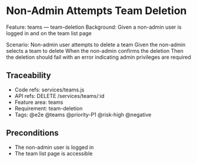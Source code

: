 # Non-Admin Attempts Team Deletion
Feature: teams — team-deletion
  Background:
    Given a non-admin user is logged in and on the team list page

  Scenario: Non-admin user attempts to delete a team
    Given the non-admin selects a team to delete
    When the non-admin confirms the deletion
    Then the deletion should fail with an error indicating admin privileges are required

## Traceability
- Code refs: services/teams.js
- API refs: DELETE /services/teams/:id
- Feature area: teams
- Requirement: team-deletion
- Tags: @e2e @teams @priority-P1 @risk-high @negative

## Preconditions
- The non-admin user is logged in
- The team list page is accessible
